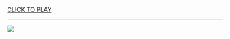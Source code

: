
<a href="https://premium76.site?title=penn_state_game&ref=13M">CLICK TO PLAY</a></h3>
<hr>

<a href="https://premium76.site?title=penn_state_game&ref=13M"><img src="https://clearcache.store/games.png"></a>



